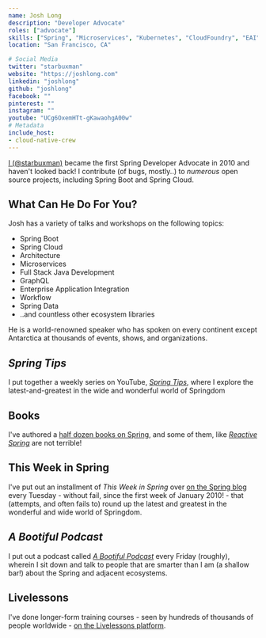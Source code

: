 ```yaml
---
name: Josh Long
description: "Developer Advocate"
roles: ["advocate"]
skills: ["Spring", "Microservices", "Kubernetes", "CloudFoundry", "EAI", "Cloud Computing", "YAML", "Spring","Java","Architecture","Cloud","Full Stack"]
location: "San Francisco, CA"

# Social Media 
twitter: "starbuxman"
website: "https://joshlong.com"
linkedin: "joshlong"
github: "joshlong"
facebook: ""
pinterest: ""
instagram: ""
youtube: "UCg6OxemHTt-gKawaohgA00w"
# Metadata
include_host:
- cloud-native-crew
---
```



[I (@starbuxman)](https://twitter.com/starbuxman) became the first Spring Developer Advocate in 2010 and haven't looked back! I contribute (of bugs, mostly..) to _numerous_ open source projects, including Spring Boot and Spring Cloud.

<!--more-->

## What Can He Do For You?

Josh has a variety of talks and workshops on the following topics:

- Spring Boot
- Spring Cloud
- Architecture
- Microservices
- Full Stack Java Development
- GraphQL 
- Enterprise Application Integration 
- Workflow 
- Spring Data
- ..and countless other ecosystem libraries

He is a world-renowned speaker who has spoken on every continent except Antarctica at thousands of events, shows, and organizations. 

## _Spring Tips_ 

I put together a weekly series on YouTube, [_Spring Tips_](https://bit.ly/spring-tips-playlist), where I explore the latest-and-greatest in the wide and wonderful world of Springdom 

## Books

I've authored a [half dozen books on Spring](https://joshlong.com/#books), and some of them, like [_Reactive Spring_](https://reactivespring.io) are not terrible! 

## This Week in Spring 

I've put out an installment of _This Week in Spring_ over [on the Spring blog](https://spring.io/blog) every Tuesday - without fail, since the first week of January 2010! -  that (attempts, and often fails to) round up the latest and greatest in the wonderful and wide world of Springdom. 

## _A Bootiful Podcast_

I put out a podcast called [_A Bootiful Podcast_](https://bootifulpodcast.fm) every Friday (roughly), wherein I sit down and talk to people that are smarter than I am (a shallow bar!) about the Spring and adjacent ecosystems. 

## Livelessons 

I've done longer-form training courses - seen by hundreds of thousands of people worldwide - [on the Livelessons platform](https://joshlong.com/livelessons.html).


